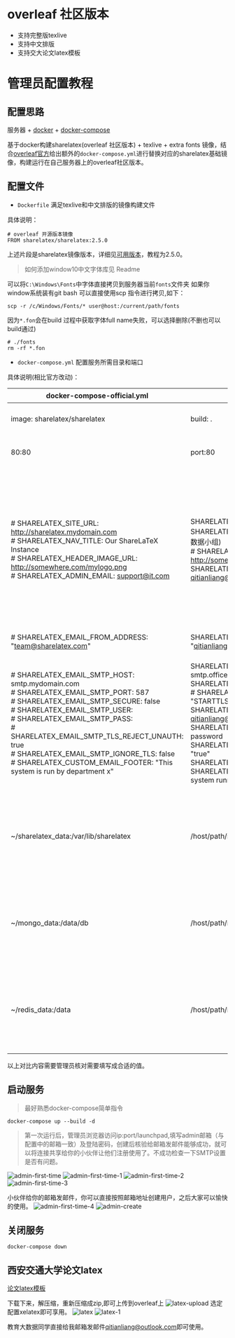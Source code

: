 # overleaf 社区版本
* 支持完整版texlive
* 支持中文排版
* 支持交大论文latex模板

# 管理员配置教程
## 配置思路

服务器 + [docker](https://docs.docker.com/get-docker/) + [docker-compose](https://docs.docker.com/compose/install/)

基于docker构建sharelatex(overleaf 社区版本) + texlive + extra fonts 镜像，结合[overleaf官方](https://github.com/overleaf/overleaf)给出额外的`docker-compose.yml`进行替换对应的sharelatex基础镜像，构建运行在自己服务器上的overleaf社区版本。

## 配置文件

* `Dockerfile` 满足texlive和中文排版的镜像构建文件

具体说明：


```
# overleaf 开源版本镜像
FROM sharelatex/sharelatex:2.5.0
```
上述片段是sharelatex镜像版本，详细见[可用版本](https://hub.docker.com/r/sharelatex/sharelatex/tags?page=1&ordering=last_updated)，教程为2.5.0。


>如何添加window10中文字体库见 Readme


可以将`C:\Windows\Fonts`中字体直接拷贝到服务器当前`fonts`文件夹
如果你window系统装有git bash 可以直接使用scp 指令进行拷贝,如下：

```
scp -r /c/Windows/Fonts/* user@host:/current/path/fonts
```

因为`*.fon`会在build 过程中获取字体full name失败，可以选择删除(不删也可以build通过)

```
# ./fonts
rm -rf *.fon
```

* `docker-compose.yml` 配置服务所需目录和端口

具体说明(相比官方改动)：

|docker-compose-official.yml|docker-compose.yml|说明|
|----|----|----|
|image: sharelatex/sharelatex|build: .|使用本地Dockerfile build 新镜像 |
|80:80|port:80|port 为服务所占用的服务器端口|
|<p># SHARELATEX_SITE_URL: http://sharelatex.mydomain.com<br># SHARELATEX_NAV_TITLE: Our ShareLaTeX Instance<br># SHARELATEX_HEADER_IMAGE_URL: http://somewhere.com/mylogo.png<br># SHARELATEX_ADMIN_EMAIL: support@it.com<p>|<p>SHARELATEX_SITE_URL: http://ip:port<br>SHARELATEX_NAV_TITLE: overleaf 社区版本(教育大数据小组)<br># SHARELATEX_HEADER_IMAGE_URL: http://somewhere.com/mylogo.png<br>SHARELATEX_ADMIN_EMAIL: qitianliang@outlook.com<p>|ip服务器ip,如果有域名可以是域名，overleaf社区版服务端口，同上文port；加入自定义的内容。管理员运维邮箱，便于他人邮箱申请，overleaf服务和更改密码；注意一些配置删除了注释符`#`|
|# SHARELATEX_EMAIL_FROM_ADDRESS: "team@sharelatex.com"|SHARELATEX_EMAIL_FROM_ADDRESS: "qitianliang@outlook.com"|管理员运维邮箱,同上|
| <p># SHARELATEX_EMAIL_SMTP_HOST: smtp.mydomain.com<br># SHARELATEX_EMAIL_SMTP_PORT: 587<br># SHARELATEX_EMAIL_SMTP_SECURE: false<br># SHARELATEX_EMAIL_SMTP_USER:<br># SHARELATEX_EMAIL_SMTP_PASS:<br># SHARELATEX_EMAIL_SMTP_TLS_REJECT_UNAUTH: true<br># SHARELATEX_EMAIL_SMTP_IGNORE_TLS: false<br># SHARELATEX_CUSTOM_EMAIL_FOOTER: "This system is run by department x"<p>|<p>SHARELATEX_EMAIL_SMTP_HOST: smtp.office365.com<br>SHARELATEX_EMAIL_SMTP_PORT: 587<br># SHARELATEX_EMAIL_SMTP_SECURE: "STARTTLS"<br>SHARELATEX_EMAIL_SMTP_USER: qitianliang@outlook.com<br>SHARELATEX_EMAIL_SMTP_PASS: my-email-password<br>SHARELATEX_EMAIL_SMTP_TLS_REJECT_UNAUTH: "true"<br>SHARELATEX_EMAIL_SMTP_IGNORE_TLS: "false"<br>SHARELATEX_CUSTOM_EMAIL_FOOTER: "This system running for education big data group"<p>|配置管理员邮箱服务，用于注册和修改密码，例程是outlook邮箱配置，具体的SMTP请搜索`**邮箱SMTP配置`|
|~/sharelatex_data:/var/lib/sharelatex|/host/path/sharelatex:/var/lib/sharelatex|冒号左边为持久化数据（用户文档，用户管理后台数据）目录，official方式会创建在`/home/user/`目录下|
|~/mongo_data:/data/db|/host/path/mongo_data:/data/db|冒号左边为持久化数据（用户文档，用户管理后台数据）目录,official方式会创建在`/home/user/`目录下|
~/redis_data:/data|/host/path/redis_data:/data|冒号左边为持久化数据（用户文档，用户管理后台数据）目录，official方式会创建在`/home/user/`目录下|

以上对比内容需要管理员核对需要填写成合适的值。

## 启动服务

> 最好熟悉docker-compose简单指令


```
docker-compose up --build -d
```
> 第一次运行后，管理员浏览器访问ip:port/launchpad,填写admin邮箱（与配置中的邮箱一致）及登陆密码，创建后核验给邮箱发邮件能够成功，就可以将连接共享给你的小伙伴让他们注册使用了。不成功检查一下SMTP设置是否有问题。

![admin-first-time](./pngs/admin-first-time.png)
![admin-first-time-1](./pngs/admin-first-time-1.png)
![admin-first-time-2](./pngs/admin-first-time-2.png)
![admin-first-time-3](./pngs/admin-first-time-3.png)

小伙伴给你的邮箱发邮件，你可以直接按照邮箱地址创建用户，之后大家可以愉快的使用。
![admin-first-time-4](./pngs/admin-first-time-4.png)
![admin-create](./pngs/admin-create.png)

## 关闭服务
```
docker-compose down
```

## 西安交通大学论文latex

[论文latex模板](http://gs.xjtu.edu.cn/info/1209/7605.htm)

下载下来，解压缩，重新压缩成zip,即可上传到overleaf上
![latex-upload](./pngs/latex-upload.png)
选定配置xelatex即可享用。
![latex](./pngs/latex.PNG)
![latex-1](./pngs/latex-1.PNG)

教育大数据同学直接给我邮箱发邮件<qitianliang@outlook.com>即可使用。